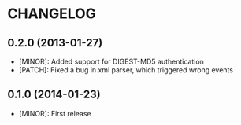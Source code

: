 # CHANGELOG

## 0.2.0 (2013-01-27)

- [MINOR]: Added support for DIGEST-MD5 authentication
- [PATCH]: Fixed a bug in xml parser, which triggered wrong events

## 0.1.0 (2014-01-23)

- [MINOR]: First release
